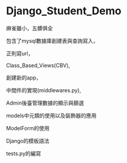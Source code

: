 # Django_Student_Demo
麻雀雖小，五髒俱全

包含了mysql數據庫創建表與查詢寫入，


正則寫url，


Class_Based_Views(CBV),


創建新的app，

中間件的實現(middlewares.py),

Admin後臺管理數據的顯示與篩選


models中元類的使用以及裝飾器的應用


ModelForm的使用


Django的模板語法


tests.py的編寫
